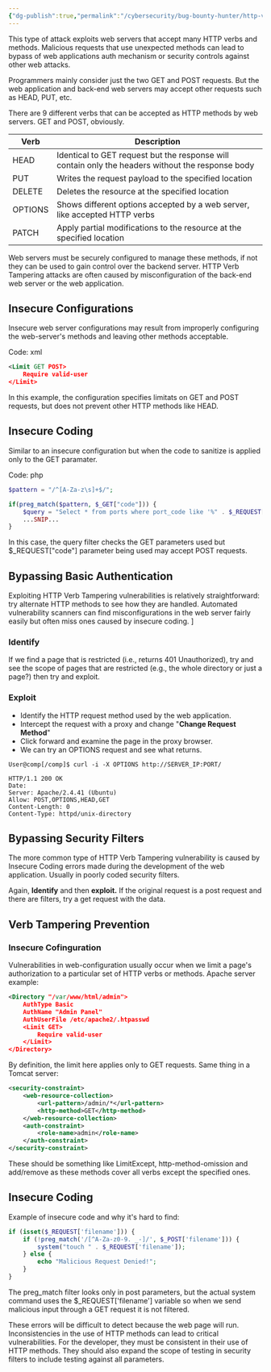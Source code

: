 ```yaml
---
{"dg-publish":true,"permalink":"/cybersecurity/bug-bounty-hunter/http-verb-tampering/"}
---
```



This type of attack exploits web servers that accept many HTTP verbs and methods. Malicious requests that use unexpected methods can lead to bypass of web applications auth mechanism or security controls against other web attacks.

Programmers mainly consider just the two GET and POST requests. But the web application and back-end web servers may accept other requests such as HEAD, PUT, etc.

There are 9 different verbs that can be accepted as HTTP methods by web servers. GET and POST, obviously.

| Verb | Description|
|---|---|
| HEAD | Identical to GET request but the response will contain only the headers without the response body |
| PUT | Writes the request payload to the specified location |
| DELETE | Deletes the resource at the specified location |
|OPTIONS | Shows different options accepted by a web server, like accepted HTTP verbs |
| PATCH | Apply partial modifications to the resource at the specified location |

Web servers must be securely configured to manage these methods, if not they can be used to gain control over the backend server. HTTP Verb Tampering attacks are often caused by misconfiguration of the back-end web server or the web application.


## Insecure Configurations
Insecure web server configurations may result from improperly configuring the web-server's methods and leaving other methods acceptable.

Code: xml
```xml
<Limit GET POST>
    Require valid-user
</Limit>
```
In this example, the configuration specifies limitats on GET and POST requests, but does not prevent other HTTP methods like HEAD.

## Insecure Coding
Similar to an insecure configuration but when the code to sanitize is applied only to the GET paramater.

Code: php
```php
$pattern = "/^[A-Za-z\s]+$/";

if(preg_match($pattern, $_GET["code"])) {
    $query = "Select * from ports where port_code like '%" . $_REQUEST["code"] . "%'";
    ...SNIP...
}
```
In this case, the query filter checks the GET parameters used but $\_REQUEST\["code"] parameter being used may accept POST requests.

## Bypassing Basic Authentication

Exploiting HTTP Verb Tampering vulnerabilities is relatively straightforward: try alternate HTTP methods to see how they are handled. Automated vulnerability scanners can find misconfigurations in the web server fairly easily but often miss ones caused by insecure coding.
]
### Identify

If we find a page that is restricted (i.e., returns 401 Unauthorized), try and see the scope of pages that are restricted (e.g., the whole directory or just a page?) then try and exploit.

### Exploit
* Identify the HTTP request method used by the web application.
* Intercept the request with a proxy and change "**Change Request Method**"
* Click forward and examine the page in the proxy browser.
* We can try an OPTIONS request and see what returns.

```shell-session
User@comp[/comp]$ curl -i -X OPTIONS http://SERVER_IP:PORT/

HTTP/1.1 200 OK
Date: 
Server: Apache/2.4.41 (Ubuntu)
Allow: POST,OPTIONS,HEAD,GET
Content-Length: 0
Content-Type: httpd/unix-directory
```

## Bypassing Security Filters

The more common type of HTTP Verb Tampering vulnerability is caused by Insecure Coding errors made during the development of the web application. Usually in poorly coded security filters.

Again, **Identify** and then **exploit.** If the original request is a post request and there are filters, try a get request with the data.


## Verb Tampering Prevention

### Insecure Cofinguration

Vulnerabilities in web-configuration usually occur when we limit a page's authorization to a particular set of HTTP verbs or methods. Apache server example:
```xml
<Directory "/var/www/html/admin">
    AuthType Basic
    AuthName "Admin Panel"
    AuthUserFile /etc/apache2/.htpasswd
    <Limit GET>
        Require valid-user
    </Limit>
</Directory>
```
By definition, the limit here applies only to GET requests. Same thing in a Tomcat server:
```xml
<security-constraint>
    <web-resource-collection>
        <url-pattern>/admin/*</url-pattern>
        <http-method>GET</http-method>
    </web-resource-collection>
    <auth-constraint>
        <role-name>admin</role-name>
    </auth-constraint>
</security-constraint>
```
These should be something like LimitExcept, http-method-omission and add/remove as these methods cover all verbs except the specified ones.

## Insecure Coding

Example of insecure code and why it's hard to find:
```php
if (isset($_REQUEST['filename'])) {
    if (!preg_match('/[^A-Za-z0-9. _-]/', $_POST['filename'])) {
        system("touch " . $_REQUEST['filename']);
    } else {
        echo "Malicious Request Denied!";
    }
}
```

The preg_match filter looks only in post parameters, but the actual system command uses the $\_REQUEST\['filename'] variable so when we send malicious input through a GET request it is not filtered.

These errors will be difficult to detect because the web page will run. Inconsistencies in the use of HTTP methods can lead to critical vulnerabilities. For the developer, they must be consistent in their use of HTTP methods. They should also expand the scope of testing in security filters to include testing against all parameters.




